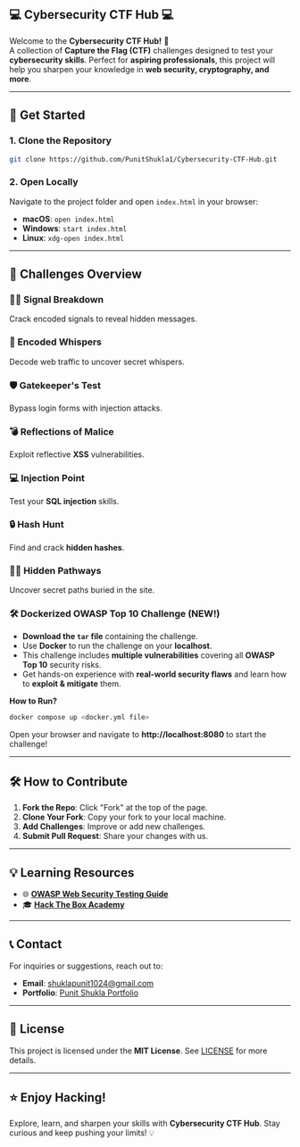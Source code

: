 ## 💻 Cybersecurity CTF Hub 💻

Welcome to the **Cybersecurity CTF Hub!** 🚀  
A collection of **Capture the Flag (CTF)** challenges designed to test your **cybersecurity skills**. Perfect for **aspiring professionals**, this project will help you sharpen your knowledge in **web security, cryptography, and more**.

---

## 🚀 Get Started

### 1. Clone the Repository
```sh
git clone https://github.com/PunitShukla1/Cybersecurity-CTF-Hub.git
```

### 2. Open Locally
Navigate to the project folder and open `index.html` in your browser:
- **macOS**: `open index.html`
- **Windows**: `start index.html`
- **Linux**: `xdg-open index.html`

---

## 🧩 Challenges Overview

### 🕵️‍♂️ Signal Breakdown  
Crack encoded signals to reveal hidden messages.

### 💬 Encoded Whispers  
Decode web traffic to uncover secret whispers.

### 🛡️ Gatekeeper's Test  
Bypass login forms with injection attacks.

### 💣 Reflections of Malice  
Exploit reflective **XSS** vulnerabilities.

### 💻 Injection Point  
Test your **SQL injection** skills.

### 🔒 Hash Hunt  
Find and crack **hidden hashes**.

### 🚶‍♂️ Hidden Pathways  
Uncover secret paths buried in the site.

### 🛠️ **Dockerized OWASP Top 10 Challenge** (NEW!)  
- **Download the `tar` file** containing the challenge.
- Use **Docker** to run the challenge on your **localhost**.
- This challenge includes **multiple vulnerabilities** covering all **OWASP Top 10** security risks.
- Get hands-on experience with **real-world security flaws** and learn how to **exploit & mitigate** them.

**How to Run?**
```sh
docker compose up <docker.yml file>

```
Open your browser and navigate to **http://localhost:8080** to start the challenge!

---

## 🛠️ How to Contribute

1. **Fork the Repo**: Click "Fork" at the top of the page.
2. **Clone Your Fork**: Copy your fork to your local machine.
3. **Add Challenges**: Improve or add new challenges.
4. **Submit Pull Request**: Share your changes with us.

---

## 💡 Learning Resources

- 🌐 **[OWASP Web Security Testing Guide](https://owasp.org/www-project-web-security-testing-guide/)**  
- 🎓 **[Hack The Box Academy](https://academy.hackthebox.com/)**  

---

## 📞 Contact

For inquiries or suggestions, reach out to:

- **Email**: shuklapunit1024@gmail.com  
- **Portfolio**: [Punit Shukla Portfolio](https://punitshukla1.github.io/PunitShuklaPortfolio/)  

---

## 📝 License

This project is licensed under the **MIT License**. See [LICENSE](LICENSE) for more details.

---

## ⭐ Enjoy Hacking!

Explore, learn, and sharpen your skills with **Cybersecurity CTF Hub**. Stay curious and keep pushing your limits! 💡

